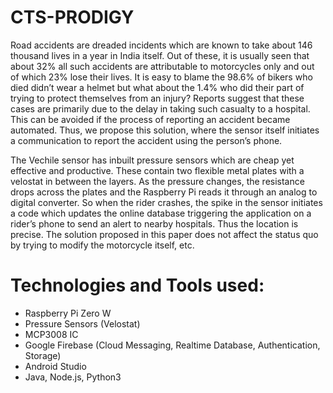 # CTS-PRODIGY

Road accidents are dreaded incidents which are known to take about 146 thousand lives in a year in India itself. Out of these, it is usually seen that about 32% all such accidents are attributable to motorcycles only and out of which 23% lose their lives. It is easy to blame the 98.6% of bikers who died didn’t wear a helmet but what about the 1.4% who did their part of trying to protect themselves from an injury? Reports suggest that these cases are primarily due to the delay in taking such casualty to a hospital. This can be avoided if the process of reporting an accident became automated. Thus, we propose this solution, where the sensor itself initiates a communication to report the accident using the person’s phone.

The Vechile sensor has inbuilt pressure sensors which are cheap yet effective and productive. These contain two flexible metal plates with a velostat in between the layers. As the pressure changes, the resistance drops across the plates and the Raspberry Pi reads it through an analog to digital converter. So when the rider crashes, the spike in the sensor initiates a code which updates the online database triggering the application on a rider’s phone to send an alert to nearby hospitals. Thus the location is precise. The solution proposed in this paper does not affect the status quo by trying to modify the motorcycle itself, etc.

# Technologies and Tools used:

- Raspberry Pi Zero W
- Pressure Sensors (Velostat)
- MCP3008 IC
- Google Firebase (Cloud Messaging, Realtime Database, Authentication, Storage)
- Android Studio
- Java, Node.js, Python3
